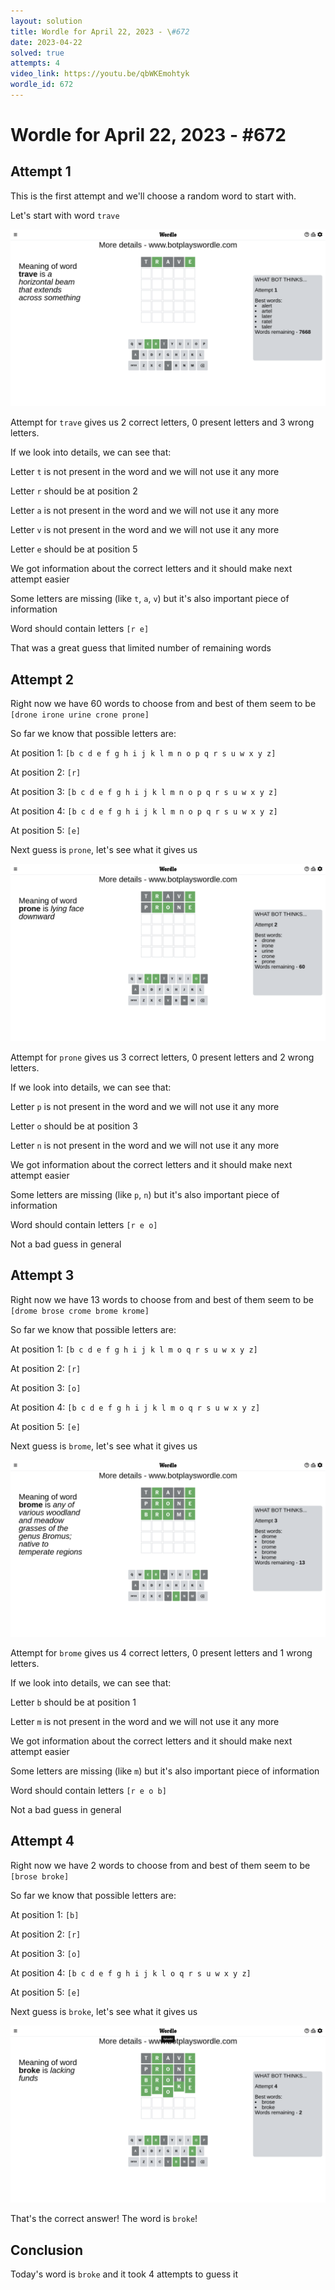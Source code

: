```yaml
---
layout: solution
title: Wordle for April 22, 2023 - \#672
date: 2023-04-22
solved: true
attempts: 4
video_link: https://youtu.be/qbWKEmohtyk
wordle_id: 672
---
```


# Wordle for April 22, 2023 - \#672

## Attempt 1

This is the first attempt and we'll choose a random word to start with.

Let's start with word `trave`

![Attempt 1](2023-04-22/attempt-1.png)

Attempt for `trave` gives us 2 correct letters, 0 present letters and 3 wrong letters.

If we look into details, we can see that:

Letter `t` is not present in the word and we will not use it any more

Letter `r` should be at position 2

Letter `a` is not present in the word and we will not use it any more

Letter `v` is not present in the word and we will not use it any more

Letter `e` should be at position 5

We got information about the correct letters and it should make next attempt easier

Some letters are missing (like `t`, `a`, `v`) but it's also important piece of information

Word should contain letters `[r e]`

That was a great guess that limited number of remaining words



## Attempt 2

Right now we have 60 words to choose from and best of them seem to be `[drone irone urine crone prone]`

So far we know that possible letters are:

At position 1: `[b c d e f g h i j k l m n o p q r s u w x y z]`

At position 2: `[r]`

At position 3: `[b c d e f g h i j k l m n o p q r s u w x y z]`

At position 4: `[b c d e f g h i j k l m n o p q r s u w x y z]`

At position 5: `[e]`

Next guess is `prone`, let's see what it gives us

![Attempt 2](2023-04-22/attempt-2.png)

Attempt for `prone` gives us 3 correct letters, 0 present letters and 2 wrong letters.

If we look into details, we can see that:

Letter `p` is not present in the word and we will not use it any more

Letter `o` should be at position 3

Letter `n` is not present in the word and we will not use it any more

We got information about the correct letters and it should make next attempt easier

Some letters are missing (like `p`, `n`) but it's also important piece of information

Word should contain letters `[r e o]`

Not a bad guess in general



## Attempt 3

Right now we have 13 words to choose from and best of them seem to be `[drome brose crome brome krome]`

So far we know that possible letters are:

At position 1: `[b c d e f g h i j k l m o q r s u w x y z]`

At position 2: `[r]`

At position 3: `[o]`

At position 4: `[b c d e f g h i j k l m o q r s u w x y z]`

At position 5: `[e]`

Next guess is `brome`, let's see what it gives us

![Attempt 3](2023-04-22/attempt-3.png)

Attempt for `brome` gives us 4 correct letters, 0 present letters and 1 wrong letters.

If we look into details, we can see that:

Letter `b` should be at position 1

Letter `m` is not present in the word and we will not use it any more

We got information about the correct letters and it should make next attempt easier

Some letters are missing (like `m`) but it's also important piece of information

Word should contain letters `[r e o b]`

Not a bad guess in general



## Attempt 4

Right now we have 2 words to choose from and best of them seem to be `[brose broke]`

So far we know that possible letters are:

At position 1: `[b]`

At position 2: `[r]`

At position 3: `[o]`

At position 4: `[b c d e f g h i j k l o q r s u w x y z]`

At position 5: `[e]`

Next guess is `broke`, let's see what it gives us

![Attempt 4](2023-04-22/attempt-4.png)

That's the correct answer! The word is `broke`!

## Conclusion

Today's word is `broke` and it took 4 attempts to guess it

